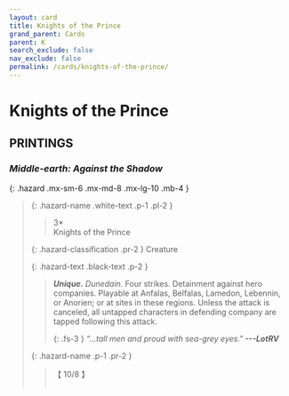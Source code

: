 ```yaml
---
layout: card
title: Knights of the Prince
grand_parent: Cards
parent: K
search_exclude: false
nav_exclude: false
permalink: /cards/knights-of-the-prince/
---
```


# Knights of the Prince


## PRINTINGS


### _Middle-earth: Against the Shadow_

{: .hazard .mx-sm-6 .mx-md-8 .mx-lg-10 .mb-4 }
> {: .hazard-name .white-text .p-1 .pl-2 }
> > <div class="hazard-mp">3*</div>
> > <div class="card-name">Knights of the Prince</div>
>
> {: .hazard-classification .pr-2 }
> Creature
>
> {: .hazard-text .black-text .p-2 }
> > _**Unique.**_ _Dunedain._ Four strikes. Detainment against hero companies. Playable at Anfalas, Belfalas, Lamedon, Lebennin, or Anorien; or at sites in these regions. Unless the attack is canceled, all untapped characters in defending company are tapped following this attack.    
> > 
> > {: .fs-3 } 
> > _“...tall men and proud with sea-grey eyes."_ ***---&#65279;LotRV*** 
>
> {: .hazard-name .p-1 .pr-2 }
> > <div class="card-shield">【 10/8 】</div>
> > <div class="card-corruption">&nbsp;</div>


